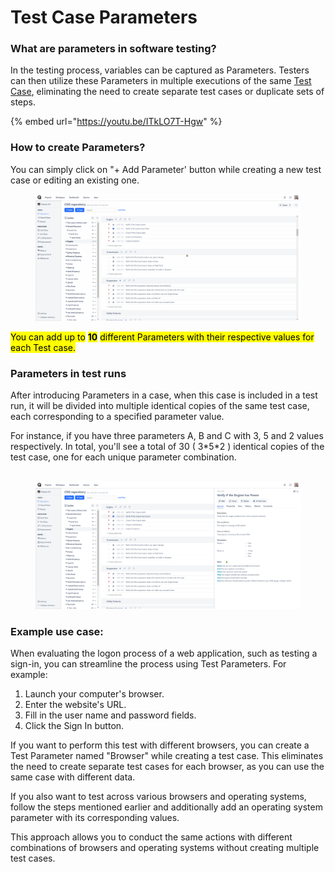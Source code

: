 # Test Case Parameters

### What are parameters in software testing?

In the testing process, variables can be captured as Parameters. Testers can then utilize these Parameters in multiple executions of the same [Test Case](https://docs.qase.io/general/get-started-with-the-qase-platform/create-a-test-run), eliminating the need to create separate test cases or duplicate sets of steps.

{% embed url="https://youtu.be/ITkLO7T-Hgw" %}



### How to create Parameters? <a href="#h_feaec674fe" id="h_feaec674fe"></a>

You can simply click on "+ Add Parameter' button while creating a new test case or editing an existing one.

<figure><img src="../../../.gitbook/assets/parameters.gif" alt=""><figcaption></figcaption></figure>

<mark style="background-color:yellow;">You can add up to</mark> <mark style="background-color:yellow;"></mark><mark style="background-color:yellow;">**10**</mark> <mark style="background-color:yellow;"></mark><mark style="background-color:yellow;">different Parameters with their respective values for each Test case.</mark>

### Parameters in test runs <a href="#h_7289c0011c" id="h_7289c0011c"></a>

After introducing Parameters in a case, when this case is included in a test run, it will be divided into multiple identical copies of the same test case, each corresponding to a specified parameter value.

For instance, if you have three parameters A, B and C with 3, 5 and 2 values respectively. In total, you'll see a total of 30 ( 3\*5\*2 ) identical copies of the test case, one for each unique parameter combination.\
​

<figure><img src="../../../.gitbook/assets/chrome_gwjEvp9EnQ.gif" alt=""><figcaption></figcaption></figure>

### Example use case: <a href="#h_346222a8b8" id="h_346222a8b8"></a>

When evaluating the logon process of a web application, such as testing a sign-in, you can streamline the process using Test Parameters. For example:

1. Launch your computer's browser.
2. Enter the website's URL.
3. Fill in the user name and password fields.
4. Click the Sign In button.

If you want to perform this test with different browsers, you can create a Test Parameter named "Browser" while creating a test case. This eliminates the need to create separate test cases for each browser, as you can use the same case with different data.

If you also want to test across various browsers and operating systems, follow the steps mentioned earlier and additionally add an operating system parameter with its corresponding values.

This approach allows you to conduct the same actions with different combinations of browsers and operating systems without creating multiple test cases.
